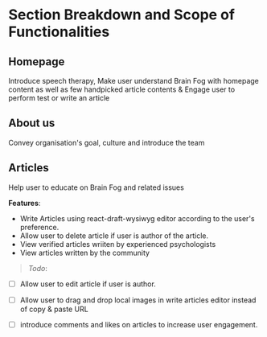 # Section Breakdown and Scope of Functionalities

## Homepage

Introduce speech therapy, Make user understand Brain Fog with homepage content as well as few handpicked article contents & Engage user to perform test or write an article 

## About us

Convey organisation's goal, culture and introduce the team

## Articles

Help user to educate on Brain Fog and related issues

**Features**: 

- Write Articles using react-draft-wysiwyg editor according to the user's preference. <br>
- Allow user to delete article if user is author of the article. 
- View verified articles wriiten by experienced psychologists <br>
- View articles written by the community <br>

> *Todo*: 
- [ ] Allow user to edit article if user is author. <br>
- [ ] Allow user to drag and drop local images in write articles editor instead of copy & paste URL
- [ ] introduce comments and likes on articles to increase user engagement. 




